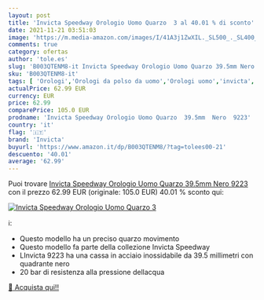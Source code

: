 ```yaml
---
layout: post
title: 'Invicta Speedway Orologio Uomo Quarzo  3 al 40.01 % di sconto'
date: 2021-11-21 03:51:03
image: 'https://m.media-amazon.com/images/I/41A3j1ZwXIL._SL500_._SL400_.jpg'
comments: true
category: ofertas
author: 'tole.es'
slug: 'B003QTENM8-it Invicta Speedway Orologio Uomo Quarzo 39.5mm Nero 9223'
sku: 'B003QTENM8-it'
tags: [ 'Orologi','Orologi da polso da uomo','Orologi uomo','invicta', ]
actualPrice: 62.99 EUR
currency: EUR
price: 62.99
comparePrice: 105.0 EUR
prodname: 'Invicta Speedway Orologio Uomo Quarzo  39.5mm  Nero  9223'
country: 'it'
flag: '🇮🇹'
brand: 'Invicta'
buyurl: 'https://www.amazon.it/dp/B003QTENM8/?tag=tolees00-21'
descuento: '40.01'
average: '62.99'
---
```


Puoi trovare [Invicta Speedway Orologio Uomo Quarzo  39.5mm  Nero  9223](https://www.amazon.it/dp/B003QTENM8/?tag=tolees00-21) con il prezzo 62.99 EUR (originale: 105.0 EUR) 40.01 % sconto qui:

[![Invicta Speedway Orologio Uomo Quarzo  3](https://m.media-amazon.com/images/I/41A3j1ZwXIL._SL500_._SL400_.jpg)](https://www.amazon.it/dp/B003QTENM8/?tag=tolees00-21)

ℹ️:

- Questo modello ha un preciso quarzo movimento
- Questo modello fa parte della collezione Invicta Speedway
- LInvicta 9223 ha una cassa in acciaio inossidabile da 39.5 millimetri con quadrante nero
- 20 bar di resistenza alla pressione dellacqua

[🛒 Acquista qui!!](https://www.amazon.it/dp/B003QTENM8/?tag=tolees00-21)
